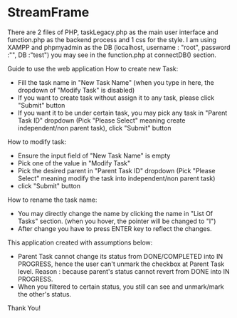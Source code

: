 # StreamFrame

There are 2 files of PHP, taskLegacy.php as the main user interface and function.php as the backend process and 1 css for the style.
I am using XAMPP and phpmyadmin as the DB (localhost, username : "root", password :"", DB :"test") you may see in the function.php at connectDB() section.

Guide to use the web application
How to create new Task:
 - Fill the task name in "New Task Name" (when you type in here, the dropdown of "Modify Task" is disabled)
 - If you want to create task without assign it to any task, please click "Submit" button
 - If you want it to be under certain task, you may pick any task in "Parent Task ID" dropdown (Pick "Please Select" meaning create independent/non parent task), click "Submit" button

How to modify task:
 - Ensure the input field of "New Task Name" is empty
 - Pick one of the value in "Modify Task"
 - Pick the desired parent in "Parent Task ID" dropdown (Pick "Please Select" meaning modify the task into independent/non parent task)
 - click "Submit" button

How to rename the task name:
 - You may directly change the name by clicking the name in "List Of Tasks" section. (when you hover, the pointer will be changed to "I")
 - After change you have to press ENTER key to reflect the changes.

This application created with assumptions below:
 - Parent Task cannot change its status from DONE/COMPLETED into IN PROGRESS, hence the user can't unmark the checkbox at Parent Task level.
   Reason : because parent's status cannot revert from DONE into IN PROGRESS.
 - When you filtered to certain status, you still can see and unmark/mark the other's status.

Thank You!
